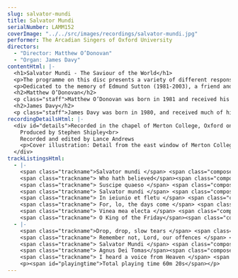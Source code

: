 ```yaml
---
slug: salvator-mundi
title: Salvator Mundi
serialNumber: LAMM152
coverImage: "../../src/images/recordings/salvator-mundi.jpg"
performer: The Arcadian Singers of Oxford University
directors:
  - "Director: Matthew O’Donovan"
  - "Organ: James Davy"
contentHtml: |-
  <h1>Salvator Mundi - The Saviour of the World</h1>
  <p>The programme on this disc presents a variety of different responses to – and meditations on – the passion of Jesus Christ. While some of the texts set here see the redemption of mankind from an Old Testament prophetic viewpoint, others are inspired very directly by the events and even the images of the Lord’s Passion; others again are more broadly penitential, linked to the theme of the Passion simply by the centrality of the Cross to the Christian doctrine of forgiveness and salvation. The text of the Salvator mundi draws all these approaches together around this central theme, bringing together the cry of the church for forgiveness with this focus on the crucifixion.</p>
  <p>Dedicated to the memory of Edmund Sutton (1981-2003), a friend and member of the choir from 2001.</p>
  <h2>Matthew O’Donovan</h2>
  <p class="staff">Matthew O’Donovan was born in 1981 and received his early musical training as a chorister at St. Giles’ Church, Oxford and then as a music scholar at Abingdon School. After leaving school he spent a year as Organ Scholar at Southwell Minster in Nottinghamshire, before returning to Oxford in October 2000 where he is soon to complete a degree in music and is organ scholar of Merton College. Matthew was appointed conductor of the Arcadian Singers in April 2001. Under his direction the choir have performed in and out of Oxford, broadcast on BBC Radio 3, and made two recordings. In recent years Matthew has also been a regular choir trainer on the Oxford RSCM chorister courses. He sang in the Schola Cantorum of Oxford for two years and performs regularly with the early music vocal ensemble Stile Antico. As an accompanist and continuo player he has worked with various groups including the Schola Cantorum, Oxford Pro Musica Singers, Voces Angelicae, and the Cathedral Chamber Choir. In 2002 he accompanied the annual RSCM diocesan choirs festival. He is an Associate of the Royal College of Organists and studies the organ with David Goode. He is still manic about DIY.</p>
  <h2>James Davy</h2>
  <p class="staff">James Davy was born in 1980, and received much of his musical training as a Chorister at Southwell Minster, and subsequently as Organ Scholar of Portsmouth and Durham Cathedrals successively (the latter while reading for a music degree at the University of Durham). As an accompanist, he has worked with a number of choirs including the Arcadians, with whom he participated in the recording of Jubilate Agno, and a live broadcast of Choral Evensong on Radio 3 in August 2002. He is an Associate of the Royal College of Organists and continues his organ studies with James Lancelot. Composition is a spare-time activity, but one that he very much enjoys, and he has written for the Chapel Choir of University College, Durham; Durham University Chamber Choir, and for the Arcadians, for whom this will be his second work.</p>
recordingDetailsHtml: |-
  <div id="details">Recorded in the chapel of Merton College, Oxford on 11-13 December 2002, by kind permission of theWarden and Scholars of the House or College of Scholars of Merton in the University of Oxford.<br>
    Produced by Stephen Shipley<br>
    Recorded and edited by Lance Andrews
    <p>Cover illustration: Detail from the east window of Merton College Chapel, reproduced by kind permission of the Warden and Scholars.Photograph by Matthew O’Donovan.</p>
  </div>
trackListingsHtml:
  - |-
    <span class="trackname">Salvator mundi </span> <span class="composer">Thomas Tallis</span><br>
    <span class="trackname"> Who hath believed</span><span class="composer"> Henry Purcell</span><br>
    <span class="trackname"> Suscipe quaeso </span> <span class="composer">Thomas Tallis</span><br>
    <span class="trackname"> Salvator mundi </span> <span class="composer">Herbert Howells</span><br>
    <span class="trackname"> In ieiunio et fletu </span> <span class="composer">Thomas Tallis</span><br>
    <span class="trackname"> For, lo, the days come </span> <span class="composer">Richard Pantcheff</span><br>
    <span class="trackname"> Vinea mea electa </span> <span class="composer">Francis Poulenc</span><br>
    <span class="trackname"> O King of the Friday</span><span class="composer"> Francis Grier</span>
  - |-
    <span class="trackname">Drop, drop, slow tears </span> <span class="composer">James Davy</span><br>
    <span class="trackname"> Remember not, Lord, our offences </span> <span class="composer">Henry Purcell</span><br>
    <span class="trackname"> Salvator Mundi </span> <span class="composer">John Blow</span><br>
    <span class="trackname"> Agnus Dei Tomas</span><span class="composer"> Luis de Victoria</span><br>
    <span class="trackname"> I heard a voice from Heaven </span> <span class="composer">Herbert Howells</span>
    <p><span id="playingtime">Total playing time 60m 20s</span></p>
---
```

